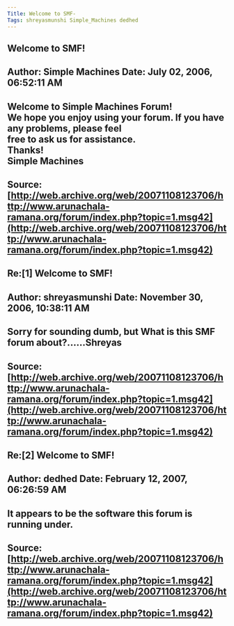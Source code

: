 ```yaml
--- 
Title: Welcome to SMF-   
Tags: shreyasmunshi Simple_Machines dedhed  
---  
```

## Welcome to SMF!  
Author: Simple Machines     Date: July 02, 2006, 06:52:11 AM  
---  
Welcome to Simple Machines Forum!   
We hope you enjoy using your forum. If you have any problems, please feel  
free to ask us for assistance.   
Thanks!   
Simple Machines
 ---  
Source:[http://web.archive.org/web/20071108123706/http://www.arunachala-ramana.org/forum/index.php?topic=1.msg42](http://web.archive.org/web/20071108123706/http://www.arunachala-ramana.org/forum/index.php?topic=1.msg42)   
---  

## Re:[1] Welcome to SMF!  
Author: shreyasmunshi       Date: November 30, 2006, 10:38:11 AM  
---  
Sorry for sounding dumb, but What is this SMF forum about?......Shreyas
 ---  
Source:[http://web.archive.org/web/20071108123706/http://www.arunachala-ramana.org/forum/index.php?topic=1.msg42](http://web.archive.org/web/20071108123706/http://www.arunachala-ramana.org/forum/index.php?topic=1.msg42)   
---  

## Re:[2] Welcome to SMF!  
Author: dedhed              Date: February 12, 2007, 06:26:59 AM  
---  
It appears to be the software this forum is running under.
 ---  
Source:[http://web.archive.org/web/20071108123706/http://www.arunachala-ramana.org/forum/index.php?topic=1.msg42](http://web.archive.org/web/20071108123706/http://www.arunachala-ramana.org/forum/index.php?topic=1.msg42)   
---  

